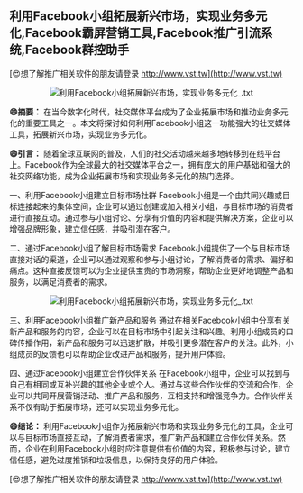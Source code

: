 ## **利用Facebook小组拓展新兴市场，实现业务多元化,Facebook霸屏营销工具,Facebook推广引流系统,Facebook群控助手**

[😍想了解推广相关软件的朋友请登录 http://www.vst.tw](http://www.vst.tw)

 <center><img src="https://vst.tw/MP4/tuiguang/png/8.png" alt="利用Facebook小组拓展新兴市场，实现业务多元化_.txt"></center>

**😄摘要：**
在当今数字化时代，社交媒体平台成为了企业拓展市场和推动业务多元化的重要工具之一。本文将探讨如何利用Facebook小组这一功能强大的社交媒体工具，拓展新兴市场，实现业务多元化。

**😄引言：**
随着全球互联网的普及，人们的社交活动越来越多地转移到在线平台上。Facebook作为全球最大的社交媒体平台之一，拥有庞大的用户基础和强大的社交网络功能，成为企业拓展市场和实现业务多元化的热门选择。

一、利用Facebook小组建立目标市场社群
Facebook小组是一个由共同兴趣或目标连接起来的集体空间，企业可以通过创建或加入相关小组，与目标市场的消费者进行直接互动。通过参与小组讨论、分享有价值的内容和提供解决方案，企业可以增强品牌形象，建立信任感，并吸引潜在客户。

二、通过Facebook小组了解目标市场需求
Facebook小组提供了一个与目标市场直接对话的渠道，企业可以通过观察和参与小组讨论，了解消费者的需求、偏好和痛点。这种直接反馈可以为企业提供宝贵的市场洞察，帮助企业更好地调整产品和服务，以满足消费者的需求。

 <center><img src="https://vst.tw/MP4/tuiguang/png/8.png" alt="利用Facebook小组拓展新兴市场，实现业务多元化_.txt"></center>

三、利用Facebook小组推广新产品和服务
通过在相关Facebook小组中分享有关新产品和服务的内容，企业可以在目标市场中引起关注和兴趣。利用小组成员的口碑传播作用，新产品和服务可以迅速扩散，并吸引更多潜在客户的关注。此外，小组成员的反馈也可以帮助企业改进产品和服务，提升用户体验。

四、通过Facebook小组建立合作伙伴关系
在Facebook小组中，企业可以找到与自己有相同或互补兴趣的其他企业或个人。通过与这些合作伙伴的交流和合作，企业可以共同开展营销活动、推广产品和服务，互相支持和增强竞争力。合作伙伴关系不仅有助于拓展市场，还可以实现业务多元化。

**😄结论：**
利用Facebook小组作为拓展新兴市场和实现业务多元化的工具，企业可以与目标市场直接互动，了解消费者需求，推广新产品和建立合作伙伴关系。然而，企业在利用Facebook小组时应注意提供有价值的内容，积极参与讨论，建立信任感，避免过度推销和垃圾信息，以保持良好的用户体验。

[😍想了解推广相关软件的朋友请登录 http://www.vst.tw](http://www.vst.tw)



